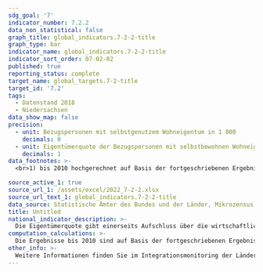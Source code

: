 ```yaml
---
sdg_goal: '7'
indicator_number: 7.2.2
data_non_statistical: false
graph_title: global_indicators.7-2-2-title
graph_type: bar
indicator_name: global_indicators.7-2-2-title
indicator_sort_order: 07-02-02
published: true
reporting_status: complete
target_name: global_targets.7-2-title
target_id: '7.2'
tags:
  - Datenstand 2018
  - Niedersachsen
data_show_map: false
precision:
  - unit: Bezugspersonen mit selbstgenutzem Wohneigentum in 1 000
    decimals: 0
  - unit: Eigentümerquote der Bezugspersonen mit selbstbewohnen Wohneigentum in Prozent³⁾
    decimals: 1
data_footnotes: >-
  <br>1) bis 2010 hochgerechnet auf Basis der fortgeschriebenen Ergebnisse der Volkszählung 1987; ab 2014 hochgerechnet auf Basis der fortgeschriebenen Ergebnisse des Zensus 2011. Ab 2017 wird der Migrationsstatus in Gemeinschaftsunterkünften nicht mehr abgefragt, so dass sich die Ergebnisse ab 2017 auf die Bevölkerung in Privathaushalten beziehen.								<br>2) Zu beachten ist, dass für frühere Berichte der Migrationshintergrund bis zum Berichtsjahr 2015 im engeren Sinn berechnet wurde, d.h. ohne die Elterninformationen außerhalb des Haushalts der/des Befragten. Mit dem 6. Bericht erfolgt die Berechnung des Migrationshintergrundes ab dem Berichtsjahr 2017 im weiteren Sinn, d.h. einschließlich der Elterninformationen außerhalb des Haushalts der/des Befragten. <br>3) je 100 Bezugspersonen in Privathaushalten entsprechender Bevölkerungsgruppe								

source_active_1: true
source_url_1: /assets/excel/2022_7-2-2.xlsx
source_url_text_1: global_indicators.7-2-2-title
data_source: Statistische Ämter des Bundes und der Länder, Mikrozensus
title: Untitled
national_indicator_description: >-
  Die Eigentümerquote gibt einerseits Aufschluss über die wirtschaftliche Leistungsfähigkeit der Bevölkerung mit Migrationshintergrund, andererseits ist sie ein Indikator für eine dauerhafte Aufenthaltsorientierung. Gleichzeitig kann der Erwerb von Eigentum allerdings auch mit der mangelnden Möglichkeit zu tun haben, auf dem freien Wohnungsmarkt eine Wohnung zu finden und eine „Flucht ins Eigentum“ darstellen. Zu berücksichtigen ist, dass die Menschen mit Migrationshintergrund häufiger in Städten und Großstädten leben, in denen die Eigentumsquote generell geringer als in ländlichen Regionen ist.
computation_calculations: >-
  Die Ergebnisse bis 2010 sind auf Basis der fortgeschriebenen Ergebnisse der Volkszählung 1987 und ab dem Berichtsjahr 2011 an der Bevölkerungsfortschreibung auf Basis des Zensus 2011 hochgerechnet. Seit 2017 wird der Migrationsstatus in Gemeinschaftsunterkünften nicht mehr abgefragt, so dass sich die Ergebnisse seit 2017 auf die Bevölkerung in Privathaushalten beziehen.
other_info: >-
  Weitere Informationen finden Sie im Integrationsmonitoring der Länder. <a href="https://www.integrationsmonitoring-laender.de/indikatoren/g1" target="_blank">Indikator G1 Eigentümerquote </a>
---
```

